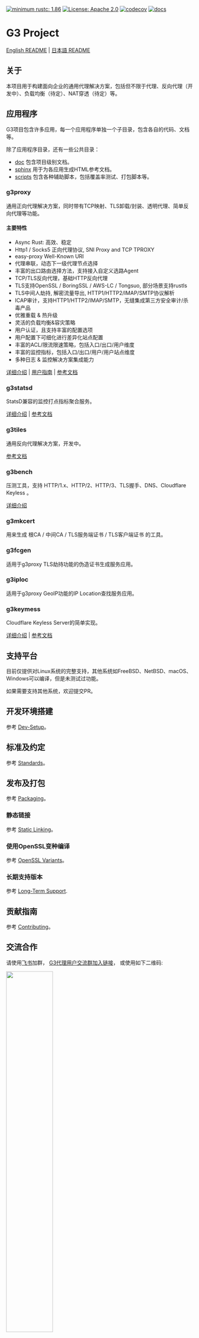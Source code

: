 [![minimum rustc: 1.86](https://img.shields.io/badge/minimum%20rustc-1.86-green?logo=rust)](https://www.whatrustisit.com)
[![License: Apache 2.0](https://img.shields.io/badge/license-Apache_2.0-blue.svg)](LICENSE)
[![codecov](https://codecov.io/gh/bytedance/g3/graph/badge.svg?token=TSQCA4ALQM)](https://codecov.io/gh/bytedance/g3)
[![docs](https://readthedocs.org/projects/g3-project/badge)](https://g3-project.readthedocs.io/)

# G3 Project

[English README](README.md) | [日本語 README](README.ja_JP.md)

## 关于

本项目用于构建面向企业的通用代理解决方案，包括但不限于代理、反向代理（开发中）、负载均衡（待定）、NAT穿透（待定）等。

## 应用程序

G3项目包含许多应用，每一个应用程序单独一个子目录，包含各自的代码、文档等。

除了应用程序目录，还有一些公共目录：

- [doc](doc) 包含项目级别文档。
- [sphinx](sphinx) 用于为各应用生成HTML参考文档。
- [scripts](scripts) 包含各种辅助脚本，包括覆盖率测试、打包脚本等。

### g3proxy

通用正向代理解决方案，同时带有TCP映射、TLS卸载/封装、透明代理、简单反向代理等功能。

#### 主要特性

- Async Rust: 高效、稳定
- Http1 / Socks5 正向代理协议, SNI Proxy and TCP TPROXY
- easy-proxy Well-Known URI
- 代理串联，动态下一级代理节点选择
- 丰富的出口路由选择方法，支持接入自定义选路Agent
- TCP/TLS反向代理，基础HTTP反向代理
- TLS支持OpenSSL / BoringSSL / AWS-LC / Tongsuo, 部分场景支持rustls
- TLS中间人劫持, 解密流量导出, HTTP1/HTTP2/IMAP/SMTP协议解析
- ICAP审计，支持HTTP1/HTTP2/IMAP/SMTP，无缝集成第三方安全审计/杀毒产品
- 优雅重载 & 热升级
- 灵活的负载均衡&容灾策略
- 用户认证，且支持丰富的配置选项
- 用户配置下可细化进行差异化站点配置
- 丰富的ACL/限流限速策略，包括入口/出口/用户维度
- 丰富的监控指标，包括入口/出口/用户/用户站点维度
- 多种日志 & 监控解决方案集成能力

[详细介绍](g3proxy/README.md) | [用户指南](g3proxy/UserGuide.zh_CN.md) |
[参考文档](https://g3-project.readthedocs.io/projects/g3proxy/en/latest/)

### g3statsd

StatsD兼容的监控打点指标聚合服务。

[详细介绍](g3statsd/README.md) | [参考文档](https://g3-project.readthedocs.io/projects/g3statsd/en/latest/)

### g3tiles

通用反向代理解决方案，开发中。

[参考文档](https://g3-project.readthedocs.io/projects/g3tiles/en/latest/)

### g3bench

压测工具，支持 HTTP/1.x、HTTP/2、HTTP/3、TLS握手、DNS、Cloudflare Keyless 。

[详细介绍](g3bench/README.md)

### g3mkcert

用来生成 根CA / 中间CA / TLS服务端证书 / TLS客户端证书 的工具。

### g3fcgen

适用于g3proxy TLS劫持功能的伪造证书生成服务应用。

### g3iploc

适用于g3proxy GeoIP功能的IP Location查找服务应用。

### g3keymess

Cloudflare Keyless Server的简单实现。

[详细介绍](g3keymess/README.md) |
[参考文档](https://g3-project.readthedocs.io/projects/g3keymess/en/latest/)

## 支持平台

目前仅提供对Linux系统的完整支持，其他系统如FreeBSD、NetBSD、macOS、Windows可以编译，但是未测试过功能。

如果需要支持其他系统，欢迎提交PR。

## 开发环境搭建

参考 [Dev-Setup](doc/dev-setup.md)。

## 标准及约定

参考 [Standards](doc/standards.md)。

## 发布及打包

参考 [Packaging](doc/packaging.md)。

### 静态链接

参考 [Static Linking](doc/static-linking.md)。

### 使用OpenSSL变种编译

参考 [OpenSSL Variants](doc/openssl-variants.md)。

### 长期支持版本

参考 [Long-Term Support](doc/long-term_support.md).

## 贡献指南

参考 [Contributing](CONTRIBUTING.md)。

## 交流合作

请使用[飞书](https://www.feishu.cn/download)加群，
[G3代理用户交流群加入链接](https://applink.feishu.cn/client/chat/chatter/add_by_link?link_token=9fah8def-d024-4db5-91cd-522ae09c2b72)，
或使用如下二维码:

<img alt="" src="G3-FEISHU-USER-GROUP.png" width="50%" height="50%">

## Code of Conduct

Please check [Code of Conduct](CODE_OF_CONDUCT.md) for more details.

## Security

If you discover a potential security issue in this project, or think you may
have discovered a security issue, we ask that you notify Bytedance Security via our
[security center](https://security.bytedance.com/src) or [vulnerability reporting email](mailto:sec@bytedance.com).

Please do **not** create a public GitHub issue.

## License

This project is licensed under the [Apache-2.0 License](LICENSE).

## 404星链计划

<img src="https://github.com/knownsec/404StarLink/raw/master/Images/logo.png" width="30%">

[g3proxy](g3proxy) 现已加入 [404星链计划](https://github.com/knownsec/404StarLink)
